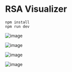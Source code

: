 # RSA Visualizer

```
npm install
npm run dev
```

![image](https://user-images.githubusercontent.com/81214874/203873290-aef59541-e2f9-4c9f-8a87-658e7dd44058.png)

![image](https://user-images.githubusercontent.com/81214874/203873469-edaa36b1-aede-4bf9-bd3c-13287d73eebf.png)

![image](https://user-images.githubusercontent.com/81214874/203873476-ca4da282-7f45-4bbb-8dbf-2d8dc55f62fc.png)

![image](https://user-images.githubusercontent.com/81214874/203873485-2a2a34f2-8fbc-4dc7-9c42-c8038eddf64c.png)
